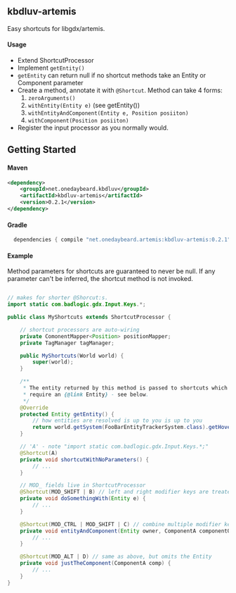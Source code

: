 ## kbdluv-artemis

Easy shortcuts for libgdx/artemis.


#### Usage

- Extend ShortcutProcessor
- Implement `getEntity()`
 - `getEntity` can return null if no shortcut methods take an Entity
   or Component parameter
- Create a method, annotate it with `@Shortcut`. Method can take 4 forms:
  1. `zeroArguments()`
  1. `withEntity(Entity e)` (see getEntity())
  1. `withEntityAndComponent(Entity e, Position posiiton)`
  1. `withComponent(Position posiiton)`
- Register the input processor as you normally would.


## Getting Started

#### Maven
```xml
<dependency>
	<groupId>net.onedaybeard.kbdluv</groupId>
	<artifactId>kbdluv-artemis</artifactId>
	<version>0.2.1</version>
</dependency>
```

#### Gradle
```groovy
  dependencies { compile "net.onedaybeard.artemis:kbdluv-artemis:0.2.1" }
```

#### Example

Method parameters for shortcuts are guaranteed to never be null.
If any parameter can't be inferred, the shortcut method is not
invoked.


```java

// makes for shorter @Shorcut:s.
import static com.badlogic.gdx.Input.Keys.*;

public class MyShortcuts extends ShortcutProcessor {

    // shortcut processors are auto-wiring
    private ComonentMapper<Position> positionMapper;
    private TagManager tagManager;

    public MyShortcuts(World world) {
        super(world);
    }

    /**
     * The entity returned by this method is passed to shortcuts which
     * require an {@link Entity} - see below.
     */
    @Override
    protected Entity getEntity() {
        // how entities are resolved is up to you is up to you
        return world.getSystem(FooBarEntityTrackerSystem.class).getHoveredEntity();
    }

    // 'A' - note "import static com.badlogic.gdx.Input.Keys.*;"
    @Shortcut(A)
    private void shortcutWithNoParameters() {
        // ...
    }

	// MOD_ fields live in ShortcutProcessor
    @Shortcut(MOD_SHIFT | B) // left and right modifier keys are treated equally
    private void doSomethingWith(Entity e) {
        // ...
    }

    @Shortcut(MOD_CTRL | MOD_SHIFT | C) // combine multiple modifier keys
    private void entityAndComponent(Entity owner, ComponentA componentOfOwner) {
        // ...
    }

    @Shortcut(MOD_ALT | D) // same as above, but omits the Entity
    private void justTheComponent(ComponentA comp) {
        // ...
    }
}

```
